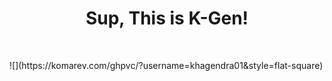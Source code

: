<div align="center">
  <h1>Sup, This is K-Gen! </h1><br>
 <!-- <p>"Brick walls are there for a reason. The brick walls are not there to keep us out. The brick walls are there to show how badly we want something. Because the brick walls are there to stop the people who don't want something badly enough." - Randy Pausch</p>
-->
  
 <!-- <p> Happy Coding Day - 404! </p> -->
 <p>  </p>
 <!--
<a href="https://git.io/streak-stats"><img src="https://streak-stats.demolab.com?user=khagendra01&theme=calm-pink" alt="GitHub Streak" /></a>
-->
</div>
<!-- 
  <p> life init </p>
  <p> life add dayNumber </p>
  <p> life commit -m "Highlight of the Day" </p>
  <p> life push origin main </p>
-->
 
<div align="center">
 <!-- <img src="https://github-readme-stats.vercel.app/api?username=khagendra01&show_icons=true&locale=en" alt="khagendra01" /> -->
<!--  <img src="https://github-readme-streak-stats.herokuapp.com/?user=khagendra01" alt="khagendra01" /> -->
</div>
![](https://komarev.com/ghpvc/?username=khagendra01&style=flat-square)


